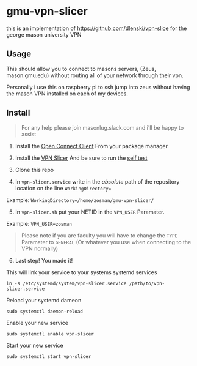 # gmu-vpn-slicer

this is an implementation of https://github.com/dlenski/vpn-slice for the george mason university VPN

## Usage

This should allow you to connect to masons servers, (Zeus, mason.gmu.edu) without routing all of your network through their vpn.

Personally i use this on raspberry pi to ssh jump into zeus without having the mason VPN installed on each of my devices.

## Install

> For any help please join masonlug.slack.com and i'll be happy to assist

1. Install the [Open Connect Client](https://www.infradead.org/openconnect/) From your package manager.

2. Install the [VPN Slicer](https://github.com/dlenski/vpn-slice) And be sure to run the [self test](https://github.com/dlenski/vpn-slice#first-steps)

3. Clone this repo

4. In `vpn-slicer.service` write in the _absolute_ path of the repository location on the line `WorkingDirectory=`

Example: `WorkingDirectory=/home/zosman/gmu-vpn-slicer/`

5. In `vpn-slicer.sh` put your NETID in the `VPN_USER` Paramater.

Example: `VPN_USER=zosman`

> Please note if you are faculty you will have to change the `TYPE` Paramater to `GENERAL` (Or whatever you use when connecting to the VPN normally)

6. Last step! You made it!

This will link your service to your systems systemd services

`ln -s /etc/systemd/system/vpn-slicer.service /path/to/vpn-slicer.service`

Reload your systemd dameon

`sudo systemctl daemon-reload`

Enable your new service

`sudo systemctl enable vpn-slicer`

Start your new service

`sudo systemctl start vpn-slicer`
